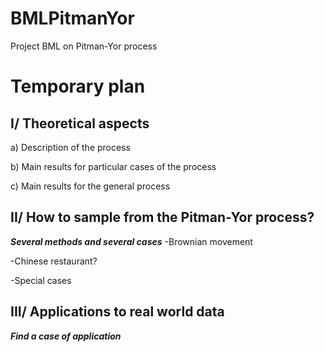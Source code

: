 # BMLPitmanYor
Project BML on Pitman-Yor process

# Temporary plan


## I/ Theoretical aspects

a) Description of the process

b) Main results for particular cases of the process

c) Main results for the general process


## II/ How to sample from the Pitman-Yor process?

***Several methods and several cases***
-Brownian movement

-Chinese restaurant?

-Special cases


## III/ Applications to real world data

***Find a case of application***
